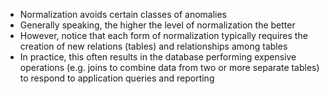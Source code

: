 - Normalization avoids certain classes of anomalies
- Generally speaking, the higher the level of normalization the better
- However, notice that each form of normalization typically requires the creation of new relations (tables) and relationships among tables
- In practice, this often results in the database performing expensive operations (e.g. joins to combine data from two or more separate tables) to respond to application queries and reporting